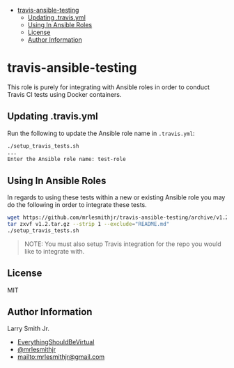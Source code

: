 <!-- START doctoc generated TOC please keep comment here to allow auto update -->

<!-- DON'T EDIT THIS SECTION, INSTEAD RE-RUN doctoc TO UPDATE -->

<!-- DON'T EDIT THIS SECTION, INSTEAD RE-RUN doctoc TO UPDATE -->

-   [travis-ansible-testing](#travis-ansible-testing)
    -   [Updating .travis.yml](#updating-travisyml)
    -   [Using In Ansible Roles](#using-in-ansible-roles)
    -   [License](#license)
    -   [Author Information](#author-information)

<!-- END doctoc generated TOC please keep comment here to allow auto update -->

# travis-ansible-testing

This role is purely for integrating with Ansible roles in order to conduct
Travis CI tests using Docker containers.

## Updating .travis.yml

Run the following to update the Ansible role name in `.travis.yml`:

```bash
./setup_travis_tests.sh
...
Enter the Ansible role name: test-role
```

## Using In Ansible Roles

In regards to using these tests within a new or existing Ansible role you may
do the following in order to integrate these tests.

```bash
wget https://github.com/mrlesmithjr/travis-ansible-testing/archive/v1.2.tar.gz
tar zxvf v1.2.tar.gz --strip 1 --exclude="README.md"
./setup_travis_tests.sh
```

> NOTE: You must also setup Travis integration for the repo you would like to
> integrate with.

## License

MIT

## Author Information

Larry Smith Jr.

-   [EverythingShouldBeVirtual](http://everythingshouldbevirtual.com)
-   [@mrlesmithjr](https://www.twitter.com/mrlesmithjr)
-   <mailto:mrlesmithjr@gmail.com>
